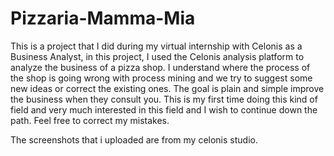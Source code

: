 # Pizzaria-Mamma-Mia

This is a project that I did during my virtual internship with Celonis as a Business Analyst, in this project, I used the Celonis analysis platform to analyze the business of a pizza shop. I understand where the process of the shop is going wrong with process mining and we try to suggest some new ideas or correct the existing ones. The goal is plain and simple improve the business when they consult you. This is my first time doing this kind of field and very much interested in this field and I wish to continue down the path. Feel free to correct my mistakes.

The screenshots that i uploaded are from my celonis studio.
